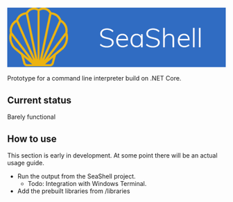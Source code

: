 ![SeaShell](docs/img/SeaShell.png?maxAge=2592000)

Prototype for a command line interpreter build on .NET Core.

## Current status

Barely functional

## How to use

This section is early in development. At some point there will be an actual usage guide.

* Run the output from the SeaShell project.
    * Todo: Integration with Windows Terminal.
* Add the prebuilt libraries from /libraries
